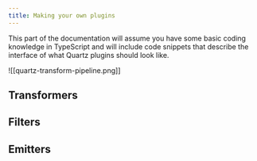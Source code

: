 ```yaml
---
title: Making your own plugins
---
```


This part of the documentation will assume you have some basic coding knowledge in TypeScript and will include code snippets that describe the interface of what Quartz plugins should look like.

![[quartz-transform-pipeline.png]]

## Transformers

## Filters

## Emitters
